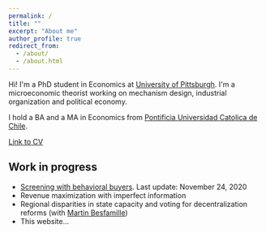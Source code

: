 ```yaml
---
permalink: /
title: ""
excerpt: "About me"
author_profile: true
redirect_from: 
  - /about/
  - /about.html
---
```

Hi! I'm a PhD student in Economics at [University of Pittsburgh](https://www.econ.pitt.edu/). I'm a microeconomic theorist working on mechanism design, industrial organization and political economy.

I hold a BA and a MA in Economics from [Pontificia Universidad Catolica de Chile](https://economia.uc.cl/). 

[Link to CV](https://nrpastrian.github.io/nrpastrian.github.io/files/cv_20201219.pdf)

## Work in progress
* [Screening with behavioral buyers](nrpastrian.github.io/files/draft_screening_20201124.pdf). Last update: November 24, 2020
* Revenue maximization with imperfect information
* Regional disparities in state capacity and voting for decentralization reforms (with [Martin Besfamille](https://economia.uc.cl/?profesor=martin-besfamille))
* This website...
